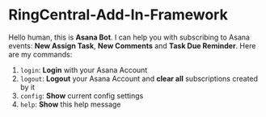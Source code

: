 # RingCentral-Add-In-Framework

Hello human, this is **Asana Bot**.
I can help you with subscribing to Asana events: **New Assign Task**, **New Comments** and **Task Due Reminder**. Here are my commands:
1. `login`: **Login** with your Asana Account
2. `logout`: **Logout** your Asana Account and **clear all** subscriptions created by it
3. `config`: **Show** current config settings
4. `help`: **Show** this help message